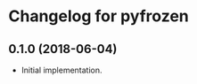 Changelog for pyfrozen
======================

0.1.0 (2018-06-04)
------------------

- Initial implementation.

